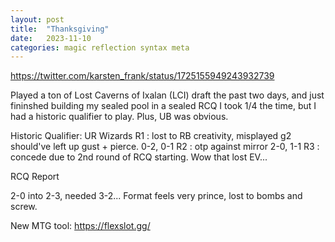 ```yaml
---
layout: post
title:  "Thanksgiving"
date:   2023-11-10 
categories: magic reflection syntax meta
---
```

https://twitter.com/karsten_frank/status/1725155949243932739

Played a ton of Lost Caverns of Ixalan (LCI) draft the past two days, and just fininshed building my sealed pool in a sealed RCQ
I took 1/4 the time, but I had a historic qualifier to play. Plus, UB was obvious.

Historic Qualifier: UR Wizards
R1 : lost to RB creativity, misplayed g2 should've left up gust + pierce. 0-2, 0-1
R2 : otp against mirror 2-0, 1-1
R3 : concede due to 2nd round of RCQ starting. Wow that lost EV...

RCQ Report

2-0 into 2-3, needed 3-2... Format feels very prince, lost to bombs and screw.


New MTG tool: 
https://flexslot.gg/

